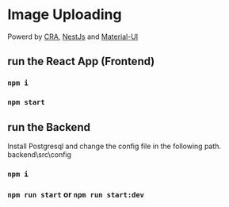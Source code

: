 # Image Uploading

Powerd by [CRA](https://github.com/facebook/create-react-app), [NestJs](https://nestjs.com/) and [Material-UI](https://material-ui.com/)

## run the React App (Frontend)

### `npm i`

### `npm start`

## run the Backend

Install Postgresql and change the config file in the following path.\
backend\src\config

### `npm i`

### `npm run start` or `npm run start:dev`
